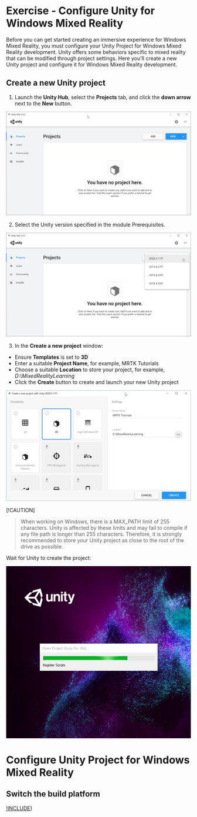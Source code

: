 # Exercise - Configure Unity for Windows Mixed Reality

Before you can get started creating an immersive experience for Windows Mixed Reality, you must configure your Unity Project for Windows Mixed Reality development. Unity offers some behaviors specific to mixed reality that can be modified through project settings. Here you'll create a new Unity project and configure it for Windows Mixed Reality development.

## Create a new Unity project

1. Launch the **Unity Hub**, select the **Projects** tab, and click the **down arrow** next to the **New** button.

![Unity Hub with New button highlighted](../media/base-02-section1-step1-1.png)

2. Select the Unity version specified in the module Prerequisites.

![Unity Hub with NEW version selector dropdown](../media/base-02-section1-step1-2.png)

3. In the **Create a new project** window:

* Ensure **Templates** is set to **3D**
* Enter a suitable **Project Name**, for example, MRTK Tutorials
* Choose a suitable **Location** to store your project, for example, *D:\MixedRealityLearning*
* Click the **Create** button to create and launch your new Unity project

![Unity Hub with Create a new project window filled out](../media/base-02-section1-step1-3.png)

[!CAUTION]
> When working on Windows, there is a MAX_PATH limit of 255 characters. Unity is affected by these limits and may fail to compile if any file path is longer than 255 characters. Therefore, it is strongly recommended to store your Unity project as close to the root of the drive as possible.

Wait for Unity to create the project:

![Unity create new project in progress](../media/base-02-section1-step1-4.png)

# Configure Unity Project for Windows Mixed Reality

## Switch the build platform

[!INCLUDE](includes/switching-build-platform.md)]
